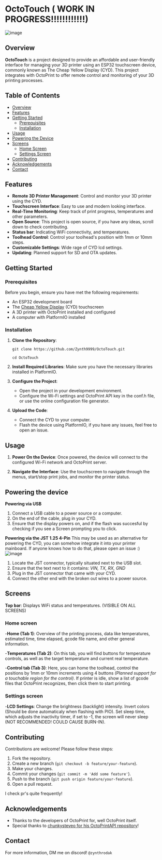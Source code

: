 
# OctoTouch ( WORK IN PROGRESS!!!!!!!!!!!!)

![image](https://github.com/Zynth9999/OctoTouch/assets/126088340/9bd7acc9-dca2-42fb-b155-b8a458af49a3)

## Overview

**OctoTouch** is a project designed to provide an affordable and user-friendly interface for managing your 3D printer using an ESP32 touchscreen device, commonly known as The Cheap Yellow Display (CYD). This project integrates with OctoPrint to offer remote control and monitoring of your 3D printing processes.

## Table of Contents
- [Overview](#overview)
- [Features](#features)
- [Getting Started](#getting-started)
  - [Prerequisites](#prerequisites)
  - [Installation](#installation)
- [Usage](#usage)
- [Powering the Device](#powering-the-device)
- [Screens](#screens)
  - [Home Screen](#home-screen)
  - [Settings Screen](#settings-screen)
- [Contributing](#contributing)
- [Acknowledgements](#acknowledgements)
- [Contact](#contact)
## Features

- **Remote 3D Printer Management**: Control and monitor your 3D printer using the CYD.
- **Touchscreen Interface**: Easy to use and modern looking interface.
- **Real-Time Monitoring**: Keep track of print progress, temperatures and other parameters.
- **Open Source**: This project is open source, if you have any ideas, scroll down to check contributing.
- **Status bar**: Indicating WiFi connectivity, and temperatures.
- **Toolhead Control**: Control your toolhead's position with 1mm or 10mm steps.
- **Customizable Settings**: Wide rage of CYD lcd settings.
- **Updating**: Planned support for SD and OTA updates.

## Getting Started

### Prerequisites

Before you begin, ensure you have met the following requirements:

- An ESP32 development board
- The [Cheap Yellow Display](https://github.com/witnessmenow/ESP32-Cheap-Yellow-Display) (CYD) touchscreen
- A 3D printer with OctoPrint installed and configured
- A computer with PlatformIO installed

### Installation

1. **Clone the Repository**:

   ```git clone https://github.com/Zynth9999/OctoTouch.git```
   
   ```cd OctoTouch```

2. **Install Required Libraries**:
   Make sure you have the necessary libraries installed in PlatformIO.

3. **Configure the Project**:
   - Open the project in your development environment.
   - Configure the Wi-Fi settings and OctoPrint API key in the conf.h file, or use the online configuration file generator.

4. **Upload the Code**:
   - Connect the CYD to your computer.
   - Flash the device using PlatformIO, if you have any issues, feel free to open an issue.

## Usage

1. **Power On the Device**:
   Once powered, the device will connect to the configured Wi-Fi network and OctoPrint server.

2. **Navigate the Interface**:
   Use the touchscreen to navigate through the menus, start/stop print jobs, and monitor the printer status.
## Powering the device
**Powering via USB**
1. Connect a USB cable to a power source or a computer.
2. On the end of the cable, plug in your CYD.
3. Ensure that the display powers on, and if the flash was succesful by checking if you see a Screen prompting you to click.

**Powering via the JST 1.25 4-Pin**
This may be used as an alternative for powering the CYD, you can somehow integrate it into your printer mainboard. If anyone knows how to do that, please open an issue :)
![image](https://raw.githubusercontent.com/Zynth9999/OctoTouch/main/power-pinout.png)
1. Locate the JST connector, typically situated next to the USB slot.
2. Ensure that the text next to it contains: *VIN, TX, RX, GND*
3. Plug in the JST connector that came with your CYD.
4. Connect the other end with the broken out wires to a power source.


## Screens
**Top bar**: Displays WiFi status and temperatures. (VISIBLE ON ALL SCREENS)
### Home screen
-**Home (Tab 1)**: Overview of the printing process, data like temperatures, estimated time, time elapsed, gcode file name, and other general information.

-**Temperatures (Tab 2)**: On this tab, you will find buttons for temperature controls, as well as the target temperature and current real temperature.

-**Control tab (Tab 3)**: Here, you can home the toolhead, control the positions by 1mm or 10mm increments using 4 buttons *(Planned support for a touchable region for the control)*. If printer is idle, show a list of gcode files that OctoPrint recognizes, then click them to start printing.

### Settings screen
-**LCD Settings**: Change the brightness (backlight) intensity. Invert colors (Should be done automaticaly when flashing with PIO). Set sleep time, which adjusts the inactivity timer, if set to -1, the screen will never sleep (NOT RECOMMENDED! COULD CAUSE BURN-IN).



## Contributing

Contributions are welcome! Please follow these steps:

1. Fork the repository.
2. Create a new branch (`git checkout -b feature/your-feature`).
3. Make your changes.
4. Commit your changes (`git commit -m 'Add some feature'`).
5. Push to the branch (`git push origin feature/your-feature`).
6. Open a pull request.

I check pr's quite frequently!
## Acknowledgements

- Thanks to the developers of OctoPrint for, well OctoPrint itself.
- Special thanks to [chunkysteveo for his OctoPrintAPI repository](https://github.com/chunkysteveo/OctoPrintAPI)!

## Contact

For more information, DM me on discord! ```@zynthrodak```
